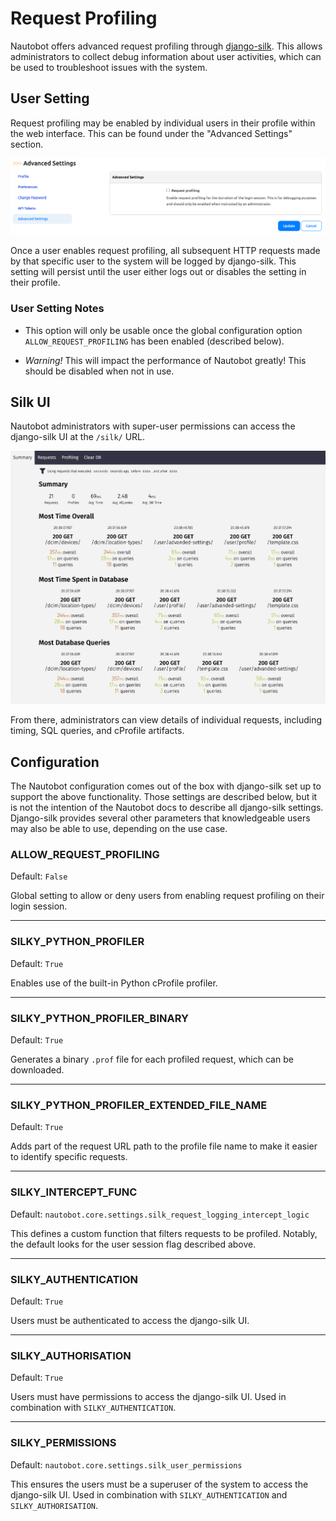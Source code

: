 # Request Profiling

Nautobot offers advanced request profiling through [django-silk](https://github.com/jazzband/django-silk). This allows administrators to collect debug information about user activities, which can be used to troubleshoot issues with the system.

## User Setting

Request profiling may be enabled by individual users in their profile within the web interface. This can be found under the "Advanced Settings" section.

![user advanced settings](../../../media/user-guide/administration/guides/request-profiling/advanced-settings.png)

Once a user enables request profiling, all subsequent HTTP requests made by that specific user to the system will be logged by django-silk. This setting will persist until the user either logs out or disables the setting in their profile.

### User Setting Notes

- This option will only be usable once the global configuration option `ALLOW_REQUEST_PROFILING` has been enabled (described below).

- *Warning!* This will impact the performance of Nautobot greatly! This should be disabled when not in use.

## Silk UI

Nautobot administrators with super-user permissions can access the django-silk UI at the `/silk/` URL.

![silk ui](../../../media/user-guide/administration/guides/request-profiling/silk-ui.png)

From there, administrators can view details of individual requests, including timing, SQL queries, and cProfile artifacts.

## Configuration

The Nautobot configuration comes out of the box with django-silk set up to support the above functionality. Those settings are described below, but it is not the intention of the Nautobot docs to describe all django-silk settings. Django-silk provides several other parameters that knowledgeable users may also be able to use, depending on the use case.

### ALLOW_REQUEST_PROFILING

Default: `False`

Global setting to allow or deny users from enabling request profiling on their login session.

---

### SILKY_PYTHON_PROFILER

Default: `True`

Enables use of the built-in Python cProfile profiler.

---

### SILKY_PYTHON_PROFILER_BINARY

Default: `True`

Generates a binary `.prof` file for each profiled request, which can be downloaded.

---

### SILKY_PYTHON_PROFILER_EXTENDED_FILE_NAME

Default: `True`

Adds part of the request URL path to the profile file name to make it easier to identify specific requests.

---

### SILKY_INTERCEPT_FUNC

Default: `nautobot.core.settings.silk_request_logging_intercept_logic`

This defines a custom function that filters requests to be profiled. Notably, the default looks for the user session flag described above.

---

### SILKY_AUTHENTICATION

Default: `True`

Users must be authenticated to access the django-silk UI.

---

### SILKY_AUTHORISATION

Default: `True`

Users must have permissions to access the django-silk UI. Used in combination with `SILKY_AUTHENTICATION`.

---

### SILKY_PERMISSIONS

Default: `nautobot.core.settings.silk_user_permissions`

This ensures the users must be a superuser of the system to access the django-silk UI. Used in combination with `SILKY_AUTHENTICATION` and `SILKY_AUTHORISATION`.
